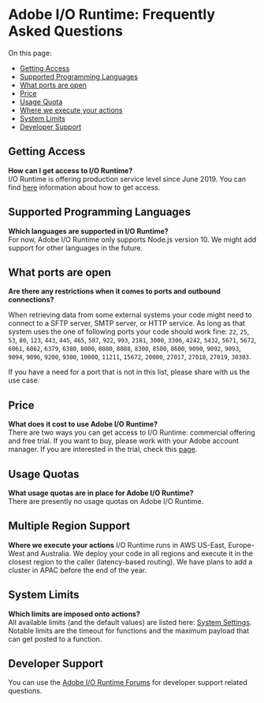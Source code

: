 # Adobe I/O Runtime: Frequently Asked Questions

On this page: 
- [Getting Access ](#getting-access)
- [Supported Programming Languages](#supported-programming-languages)
- [What ports are open](#what-ports-are-open)
- [Price](#price)
- [Usage Quota](#usage-quota)
- [Where we execute your actions](#multiple-region-support)
- [System Limits](#system-limits)
- [Developer Support](#developer-support)

## Getting Access 
**How can I get access to I/O Runtime?**  
I/O Runtime is offering production service level since June 2019. You can find [here](../overview/request_a_trial.md) information about how to get access.

## Supported Programming Languages 
**Which languages are supported in I/O Runtime?**  
For now, Adobe I/O Runtime only supports Node.js version 10. We might add support for other languages in the future.

## What ports are open
**Are there any restrictions when it comes to ports and outbound connections?**

When retrieving data from some external systems your code might need to connect to a SFTP server, SMTP server, or HTTP service. As long as that system uses the one of following ports your code should work fine: `22`, `25`, `53`, `80`, `123`, `443`, `445`,  `465`, `587`, `922`, `993`, `2181`, `3000`, `3306`, `4242`, `5432`, `5671`, `5672`, `6061`, `6062`, `6379`, `6380`, `8000`, `8080`, `8088`, `8300`, `8500`, `8600`, `9090`, `9092`, `9093`, `9094`, `9096`, `9200`, `9300`, `10000`, `11211`, `15672`, `20000`, `27017`, `27018`, `27019`, `30303`. 

If you have a need for a port that is not in this list, please share with us the use case. 

## Price 
**What does it cost to use Adobe I/O Runtime?**  
There are two ways you can get access to I/O Runtime: commercial offering and free trial. If you want to buy, please work with your Adobe account manager. If you are interested in the trial, check this [page](../overview/request_a_trial.md). 

## Usage Quotas 
**What usage quotas are in place for Adobe I/O Runtime?**  
There are presently no usage quotas on Adobe I/O Runtime.

## Multiple Region Support
**Where we execute your actions**
I/O Runtime runs in AWS US-East, Europe-West and Australia. We deploy your code in all regions and execute it in the closest region to the caller (latency-based routing). We have plans to add a cluster in APAC before the end of the year.

## System Limits
**Which limits are imposed onto actions?**  
All available limits (and the default values) are listed here: [System Settings](../guides/system_settings.md). Notable limits are the timeout for functions and the maximum payload that can get posted to a function.

## Developer Support
You can use the [Adobe I/O Runtime Forums](https://forums.adobe.com/community/adobe-io/adobe-io-runtime) for developer support related questions. 

